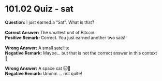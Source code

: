 # 101.02 Quiz - sat

**Question:** I just earned a “Sat". What is that?\
\
**Correct Answer:** The smallest unit of Bitcoin\
**Positive Remark:** Correct. You just earned another two sats!!\
\
**Wrong Answer:** A small satellite\
**Negative Remark:** Maybe… but that is not the correct answer in this context 🙂\
\
**Wrong Answer:** A space cat 🐱🚀\
**Negative Remark:** Ummm.... not quite!
